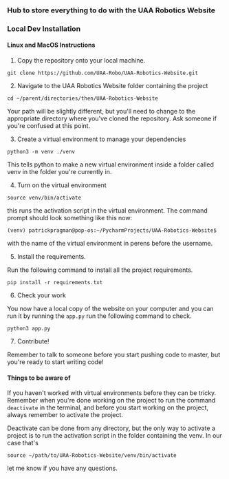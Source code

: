 ### Hub to store everything to do with the UAA Robotics Website


### Local Dev Installation

#### Linux and MacOS Instructions

1. Copy the repository onto your local machine.

`git clone https://github.com/UAA-Robo/UAA-Robotics-Website.git`

2. Navigate to the UAA Robotics Website folder containing the project

`cd ~/parent/directories/then/UAA-Robotics-Website`

Your path will be slightly different, but you'll need to change to the appropriate
directory where you've cloned the repository.  Ask someone if you're confused
at this point.

3. Create a virtual environment to manage your dependencies

`python3 -m venv ./venv`

This tells python to make a new virtual environment inside a folder called venv in the folder you're
currently in.

4. Turn on the virtual environment

`source venv/bin/activate`

this runs the activation script in the virtual environment.  The command
prompt should look something like this now:

`(venv) patrickpragman@pop-os:~/PycharmProjects/UAA-Robotics-Website$`

with the name of the virtual environment in perens before the username.

5. Install the requirements.

Run the following command to install all the project requirements.

`pip install -r requirements.txt`

6. Check your work

You now have a local copy of the website on your computer and you can run
it by running the `app.py` run the following command to check.

`python3 app.py`

7. Contribute!

Remember to talk to someone before you start pushing code to master, but you're
ready to start writing code!

#### Things to be aware of

If you haven't worked with virtual environments before they can
be tricky.  Remember when you're done working on the project
to run the command `deactivate` in the terminal, and before
you start working on the project, always remember to activate
the project.

Deactivate can be done from any directory, but the only way
to activate a project is to run the activation script in the
folder containing the venv.  In our case that's 

`source ~/path/to/UAA-Robotics-Website/venv/bin/activate`

let me know if you have any questions.